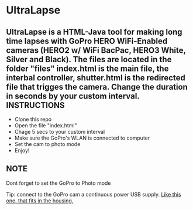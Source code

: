 UltraLapse
==========

UltraLapse is a HTML-Java tool for making long time lapses with GoPro HERO WiFi-Enabled cameras (HERO2 w/ WiFi BacPac, HERO3 White, Silver and Black).
The files are located in the folder "files"
index.html is the main file, the interbal controller, shutter.html is the redirected file that trigges the camera.
Change the duration in seconds by your custom interval.
INSTRUCTIONS
------------

* Clone this repo
* Open the file "index.html"
* Chage 5 secs to your custom interval
* Make sure the GoPro's WLAN is connected to computer
* Set the cam to photo mode
* Enjoy!

NOTE
----

Dont forget to set the GoPro to Photo mode

Tip: connect to the GoPro cam a continuous power USB supply. [Like this one, that fits in the housing.](http://cam-do.com/GoProUSBConnectors.html)
